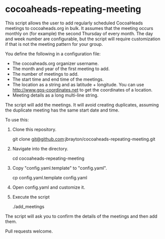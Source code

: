 # cocoaheads-repeating-meeting

This script allows the user to add regularly scheduled CocoaHeads meetings to cocoaheads.org in bulk. It assumes that the meeting occurs monthly on (for example) the second Thursday of every month. The day and week number are configurable, but the script will require customization if that is not the meeting pattern for your group.

You define the following in a configuration file:

* The cocoaheads.org organizer username.
* The month and year of the first meeting to add.
* The number of meetings to add.
* The start time and end time of the meetings.
* The location as a string and as latitude + longitude. You can use http://www.gps-coordinates.net to get the coordinates of a location.
* Meeting details as a long multi-line string.

The script will add the meetings. It will avoid creating duplicates, assuming the duplicate meeting has the same start date and time.

To use this:

1. Clone this repository.

    git clone git@github.com:jbrayton/cocoaheads-repeating-meeting.git

2. Navigate into the directory.

    cd cocoaheads-repeating-meeting
    
3. Copy "config.yaml.template" to "config.yaml".

    cp config.yaml.template config.yaml
    
4. Open config.yaml and customize it.

5. Execute the script

    ./add_meetings

The script will ask you to confirm the details of the meetings and then add them.

Pull requests welcome.
